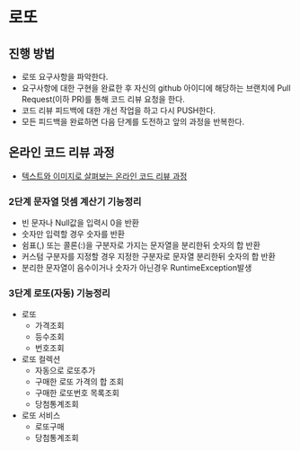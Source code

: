 # 로또
## 진행 방법
* 로또 요구사항을 파악한다.
* 요구사항에 대한 구현을 완료한 후 자신의 github 아이디에 해당하는 브랜치에 Pull Request(이하 PR)를 통해 코드 리뷰 요청을 한다.
* 코드 리뷰 피드백에 대한 개선 작업을 하고 다시 PUSH한다.
* 모든 피드백을 완료하면 다음 단계를 도전하고 앞의 과정을 반복한다.

## 온라인 코드 리뷰 과정
* [텍스트와 이미지로 살펴보는 온라인 코드 리뷰 과정](https://github.com/next-step/nextstep-docs/tree/master/codereview)

### 2단계 문자열 덧셈 계산기 기능정리
* 빈 문자나 Null값을 입력시 0을 반환
* 숫자만 입력할 경우 숫자를 반환
* 쉼표(,) 또는 콜론(:)을 구분자로 가지는 문자열을 분리한뒤 숫자의 합 반환
* 커스텀 구분자를 지정할 경우 지정한 구분자로 문자열 분리한뒤 숫자의 합 반환
* 분리한 문자열이 음수이거나 숫자가 아닌경우 RuntimeException발생

### 3단계 로또(자동) 기능정리
- 로또
    - 가격조회
    - 등수조회
    - 번호조회
- 로또 컬렉션
    - 자동으로 로또추가
    - 구매한 로또 가격의 합 조회
    - 구매한 로또번호 목록조회
    - 당첨통계조회
- 로또 서비스
    - 로또구매
    - 당첨통계조회